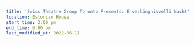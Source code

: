 ```yaml
---
title: 'Swiss Theatre Group Toronto Presents: E verhängnisvolli Nacht'
location: Estonian House
start_time: 2:00 pm
end_time: 6:00 pm
last_modified_at: 2022-06-11
---
```

